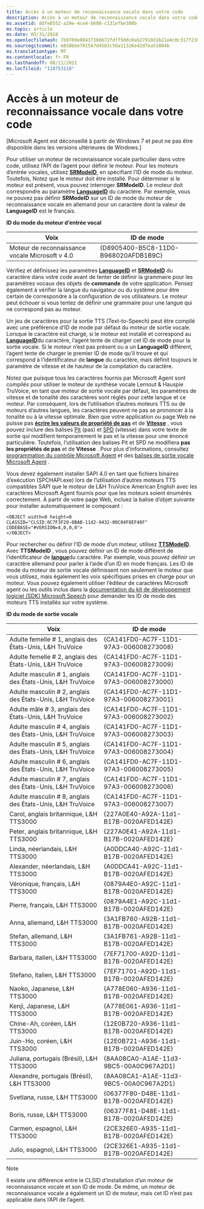 ```yaml
---
title: Accès à un moteur de reconnaissance vocale dans votre code
description: Accès à un moteur de reconnaissance vocale dans votre code
ms.assetid: ddfe0552-a29e-4ce4-b608-c131efbe300b
ms.topic: article
ms.date: 05/31/2018
ms.openlocfilehash: 7b9769e88437366b72fdff50dc0ab27918d1b21e4c0c317f230049a965629a03
ms.sourcegitcommit: e858bbe701567d4583c50a11326e42d7ea51804b
ms.translationtype: MT
ms.contentlocale: fr-FR
ms.lasthandoff: 08/11/2021
ms.locfileid: "118753118"
---
```

# <a name="accessing-a-speech-engine-in-your-code"></a>Accès à un moteur de reconnaissance vocale dans votre code

\[Microsoft Agent est déconseillé à partir de Windows 7 et peut ne pas être disponible dans les versions ultérieures de Windows.\]

Pour utiliser un moteur de reconnaissance vocale particulier dans votre code, utilisez l’API de l’agent pour définir le moteur. Pour les moteurs d’entrée vocales, utilisez [**SRModeID**](https://www.bing.com/search?q=**SRModeID**), en spécifiant l’ID de mode du moteur. Toutefois, Notez que le moteur doit être installé. Pour déterminer si le moteur est présent, vous pouvez interroger **SRModeID**. Le moteur doit correspondre au paramètre [**LanguageID**](https://www.bing.com/search?q=**LanguageID**) du caractère. Par exemple, vous ne pouvez pas définir **SRModeID** sur un ID de mode du moteur de reconnaissance vocale en allemand pour un caractère dont la valeur de **LanguageID** est le français.

**ID du mode du moteur d’entrée vocal**



| Voix                                    | ID de mode                             |
|------------------------------------------|--------------------------------------|
| Moteur de reconnaissance vocale Microsoft v 4.0 | {D8905400-B5C8-11D0-B968020AFDB1B9C} |



 

Vérifiez et définissez les paramètres [**LanguageID**](https://www.bing.com/search?q=**LanguageID**) et [**SRModeID**](https://www.bing.com/search?q=**SRModeID**) du caractère dans votre code avant de tenter de définir la grammaire pour les paramètres vocaux des objets de **commande** de votre application. Pensez également à vérifier la langue du navigateur ou du système pour être certain de correspondre à la configuration de vos utilisateurs. Le moteur peut échouer si vous tentez de définir une grammaire pour une langue qui ne correspond pas au moteur.

Un jeu de caractères pour la sortie TTS (Text-to-Speech) peut être compilé avec une préférence d’ID de mode par défaut du moteur de sortie vocale. Lorsque le caractère est chargé, si le moteur est installé et correspond au [**LanguageID**](https://www.bing.com/search?q=**LanguageID**)du caractère, l’agent tente de charger cet ID de mode pour la sortie vocale. Si le moteur n’est pas présent ou a un **LanguageID** différent, l’agent tente de charger le premier ID de mode qu’il trouve et qui correspond à l’identificateur de **langue** du caractère, mais définit toujours le paramètre de vitesse et de hauteur de la compilation du caractère.

Notez que puisque tous les caractères fournis par Microsoft Agent sont compilés pour utiliser le moteur de synthèse vocale Lernout & Hauspie TruVoice, en tant que moteur de sortie vocale par défaut, les paramètres de vitesse et de tonalité des caractères sont réglés pour cette langue et ce moteur. Par conséquent, lors de l’utilisation d’autres moteurs TTS ou de moteurs d’autres langues, les caractères peuvent ne pas se prononcer à la tonalité ou à la vitesse optimale. Bien que votre application ou page Web ne puisse pas [**écrire les valeurs de propriété de pas**](/previous-versions/ms809428(v=msdn.10)) et de [**Vitesse**](https://www.bing.com/search?q=**Speed**) , vous pouvez inclure des balises [Pit](pit-tag.md) (pas) et [SPD](spd-tag.md) (vitesse) dans votre texte de sortie qui modifient temporairement le pas et la vitesse pour une énoncé particulière. Toutefois, l’utilisation des balises Pit et SPD ne modifiera **pas les propriétés de pas** et de **Vitesse** . Pour plus d’informations, consultez [programmation du contrôle Microsoft Agent](programming-the-microsoft-agent-control.md) et des [balises de sortie vocale Microsoft Agent](microsoft-agent-speech-output-tags.md) .

Vous devez également installer SAPI 4.0 en tant que fichiers binaires d’exécution (SPCHAPI.exe) lors de l’utilisation d’autres moteurs TTS compatibles SAPI que le moteur de L&H TruVoice American English avec les caractères Microsoft Agent fournis pour que les moteurs soient énumérés correctement. À partir de votre page Web, incluez la balise d’objet suivante pour installer automatiquement le composant :

``` syntax
<OBJECT width=0 height=0
CLASSID="CLSID:0C7F3F20-8BAB-11d2-9432-00C04F8EF48F"
CODEBASE="#VERSION=4,0,0,0">
</OBJECT>
```

Pour rechercher ou définir l’ID de mode d’un moteur, utilisez [**TTSModeID**](https://www.bing.com/search?q=**TTSModeID**). Avec **TTSModeID** , vous pouvez définir un ID de mode différent de l’identificateur de [**langue**](https://www.bing.com/search?q=**LanguageID**)du caractère. Par exemple, vous pouvez définir un caractère allemand pour parler à l’aide d’un ID en mode français. Les ID de mode du moteur de sortie vocale définissent non seulement le moteur que vous utilisez, mais également les voix spécifiques prises en charge pour un moteur. Vous pouvez également utiliser l’éditeur de caractères Microsoft agent ou les outils inclus dans la [documentation du kit de développement logiciel (SDK) Microsoft Speech](https://msdn.microsoft.com/library/ee705648.aspx) pour demander les ID de mode des moteurs TTS installés sur votre système.

**ID du mode de sortie vocale**



| Voix                                       | ID de mode                               |
|---------------------------------------------|----------------------------------------|
| Adulte femelle \# 1, anglais des États-Unis, L&H TruVoice  | {CA141FD0-AC7F-11D1-97A3-006008273008} |
| Adulte femelle \# 2, anglais des États-Unis, L&H TruVoice  | {CA141FD0-AC7F-11D1-97A3-006008273009} |
| Adulte masculin \# 1, anglais des États-Unis, L&H TruVoice    | {CA141FD0-AC7F-11D1-97A3-006008273000} |
| Adulte masculin \# 2, anglais des États-Unis, L&H TruVoice    | {CA141FD0-AC7F-11D1-97A3-006008273001} |
| Adulte mâle \# 3, anglais des États-Unis, L&H TruVoice    | {CA141FD0-AC7F-11D1-97A3-006008273002} |
| Adulte masculin \# 4, anglais des États-Unis, L&H TruVoice    | {CA141FD0-AC7F-11D1-97A3-006008273003} |
| Adulte masculin \# 5, anglais des États-Unis, L&H TruVoice    | {CA141FD0-AC7F-11D1-97A3-006008273004} |
| Adulte masculin \# 6, anglais des États-Unis, L&H TruVoice    | {CA141FD0-AC7F-11D1-97A3-006008273005} |
| Adulte masculin \# 7, anglais des États-Unis, L&H TruVoice    | {CA141FD0-AC7F-11D1-97A3-006008273006} |
| Adulte masculin \# 8, anglais des États-Unis, L&H TruVoice    | {CA141FD0-AC7F-11D1-97A3-006008273007} |
| Carol, anglais britannique, L&H TTS3000         | {227A0E40-A92A-11d1-B17B-0020AFED142E} |
| Peter, anglais britannique, L&H TTS3000         | {227A0E41-A92A-11d1-B17B-0020AFED142E} |
| Linda, néerlandais, L&H TTS3000                   | {A0DDCA40-A92C-11d1-B17B-0020AFED142E} |
| Alexander, néerlandais, L&H TTS3000               | {A0DDCA41-A92C-11d1-B17B-0020AFED142E} |
| Véronique, français, L&H TTS3000              | {0879A4E0-A92C-11d1-B17B-0020AFED142E} |
| Pierre, français, L&H TTS3000                 | {0879A4E1-A92C-11d1-B17B-0020AFED142E} |
| Anna, allemand, L&H TTS3000                   | {3A1FB760-A92B-11d1-B17B-0020AFED142E} |
| Stefan, allemand, L&H TTS3000                 | {3A1FB761-A92B-11d1-B17B-0020AFED142E} |
| Barbara, italien, L&H TTS3000               | {7EF71700-A92D-11d1-B17B-0020AFED142E} |
| Stefano, italien, L&H TTS3000               | {7EF71701-A92D-11d1-B17B-0020AFED142E} |
| Naoko, Japanese, L&H TTS3000                | {A778E060-A936-11d1-B17B-0020AFED142E} |
| Kenji, Japanese, L&H TTS3000                | {A778E061-A936-11d1-B17B-0020AFED142E} |
| Chine-Ah, coréen, L&H TTS3000                | {12E0B720-A936-11d1-B17B-0020AFED142E} |
| Juin-Ho, coréen, L&H TTS3000                 | {12E0B721-A936-11d1-B17B-0020AFED142E} |
| Juliana, portugais (Brésil), L&H TTS3000   | {8AA08CA0-A1AE-11d3-9BC5-00A0C967A2D1} |
| Alexandre, portugais (Brésil), L&H TTS3000 | {8AA08CA1-A1AE-11d3-9BC5-00A0C967A2D1} |
| Svetlana, russe, L&H TTS3000              | {06377F80-D48E-11d1-B17B-0020AFED142E} |
| Boris, russe, L&H TTS3000                 | {06377F81-D48E-11d1-B17B-0020AFED142E} |
| Carmen, espagnol, L&H TTS3000                | {2CE326E0-A935-11d1-B17B-0020AFED142E} |
| Julio, espagnol, L&H TTS3000                 | {2CE326E1-A935-11d1-B17B-0020AFED142E} |



 

> [!Note]  
> Il existe une différence entre le CLSID d’installation d’un moteur de reconnaissance vocale et son ID de mode. De même, un moteur de reconnaissance vocale a également un ID de moteur, mais cet ID n’est pas applicable dans l’API de l’agent.

 

 

 
